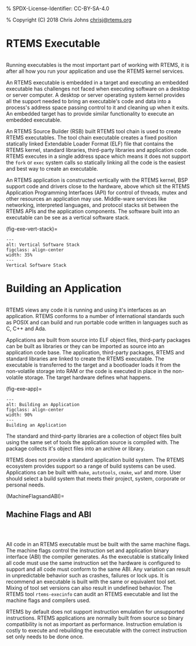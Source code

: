 % SPDX-License-Identifier: CC-BY-SA-4.0

% Copyright (C) 2018 Chris Johns <chrisj@rtems.org>

# RTEMS Executable

```{index} RTEMS Executable
```

Running executables is the most important part of working with RTEMS, it is
after all how you run your application and use the RTEMS kernel services.

An RTEMS executable is embedded in a target and executing an embedded
executable has challenges not faced when executing software on a desktop or
server computer. A desktop or server operating system kernel provides all the
support needed to bring an executable's code and data into a process's address
space passing control to it and cleaning up when it exits. An embedded target
has to provide similar functionality to execute an embedded executable.

An RTEMS Source Builder (RSB) built RTEMS tool chain is used to create RTEMS
executables. The tool chain executable creates a fixed position statically
linked Extendable Loader Format (ELF) file that contains the RTEMS kernel,
standard libraries, third-party libraries and application code. RTEMS executes in
a single address space which means it does not support the `fork` or `exec`
system calls so statically linking all the code is the easiest and best way to
create an executable.

An RTEMS application is constructed vertically with the RTEMS kernel, BSP
support code and drivers close to the hardware, above which sit the RTEMS
Application Programming Interfaces (API) for control of threads, mutex and
other resources an application may use. Middle-ware services like networking,
interpreted languages, and protocol stacks sit between the RTEMS APIs and the
application components. The software built into an executable can be see as a
vertical software stack.

(fig-exe-vert-stack)=

```{figure} ../../images/user/exe-vert-stack.png
---
alt: Vertical Software Stack
figclass: align-center
width: 35%
---
Vertical Software Stack
```

# Building an Application

```{index} Building an Application
```

RTEMS views any code it is running and using it's interfaces as an
application. RTEMS conforms to a number of international standards such as
POSIX and can build and run portable code written in languages such as C, C++
and Ada.

Applications are built from source into ELF object files, third-party packages
can be built as libraries or they can be imported as source into an application
code base. The application, third-party packages, RTEMS and standard libraries
are linked to create the RTEMS executable. The executable is transferred to the
target and a bootloader loads it from the non-volatile storage into RAM or the
code is executed in place in the non-volatile storage. The target hardware
defines what happens.

(fig-exe-app)=

```{figure} ../../images/user/exe-app.png
---
alt: Building an Application
figclass: align-center
width: 90%
---
Building an Application
```

The standard and third-party libraries are a collection of object files built
using the same set of tools the application source is compiled with. The
package collects it's object files into an archive or library.

RTEMS does not provide a standard application build system. The RTEMS ecosystem
provides support so a range of build systems can be used. Applications can be
built with `make`, `autotools`, `cmake`, `waf` and more. User should
select a build system that meets their project, system, corporate or personal
needs.

(MachineFlagsandABI)=

## Machine Flags and ABI

```{index} Machine flags
```

```{index} Application Binary Interface
```

```{index} ABI
```

All code in an RTEMS executable must be built with the same machine flags. The
machine flags control the instruction set and application binary interface
(ABI) the compiler generates. As the executable is statically linked all code
must use the same instruction set the hardware is configured to support and all
code must conform to the same ABI. Any variation can result in unpredictable
behavior such as crashes, failures or lock ups. It is recommend an executable
is built with the same or equivalent tool set. Mixing of tool set versions can
also result in undefined behavior. The RTEMS tool `rtems-execinfo` can audit
an RTEMS executable and list the machine flags and compilers used.

RTEMS by default does not support instruction emulation for unsupported
instructions. RTEMS applications are normally built from source so binary
compatibility is not as important as performance. Instruction emulation is
costly to execute and rebuilding the executable with the correct instruction
set only needs to be done once.
